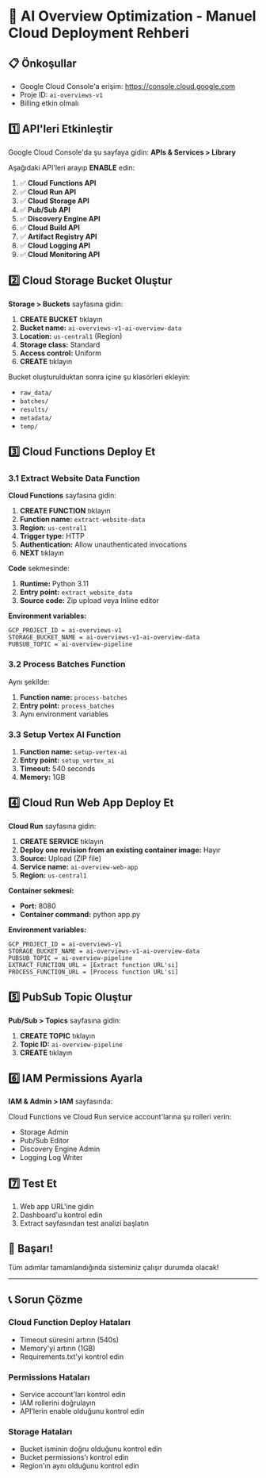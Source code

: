 # 🚀 AI Overview Optimization - Manuel Cloud Deployment Rehberi

## 📋 Önkoşullar
- Google Cloud Console'a erişim: https://console.cloud.google.com
- Proje ID: `ai-overviews-v1`
- Billing etkin olmalı

## 1️⃣ API'leri Etkinleştir

Google Cloud Console'da şu sayfaya gidin:
**APIs & Services > Library**

Aşağıdaki API'leri arayıp **ENABLE** edin:

1. ✅ **Cloud Functions API**
2. ✅ **Cloud Run API** 
3. ✅ **Cloud Storage API**
4. ✅ **Pub/Sub API**
5. ✅ **Discovery Engine API**
6. ✅ **Cloud Build API**
7. ✅ **Artifact Registry API**
8. ✅ **Cloud Logging API**
9. ✅ **Cloud Monitoring API**

## 2️⃣ Cloud Storage Bucket Oluştur

**Storage > Buckets** sayfasına gidin:

1. **CREATE BUCKET** tıklayın
2. **Bucket name:** `ai-overviews-v1-ai-overview-data`
3. **Location:** `us-central1` (Region)
4. **Storage class:** Standard
5. **Access control:** Uniform
6. **CREATE** tıklayın

Bucket oluşturulduktan sonra içine şu klasörleri ekleyin:
- `raw_data/`
- `batches/`
- `results/`
- `metadata/`
- `temp/`

## 3️⃣ Cloud Functions Deploy Et

### 3.1 Extract Website Data Function

**Cloud Functions** sayfasına gidin:

1. **CREATE FUNCTION** tıklayın
2. **Function name:** `extract-website-data`
3. **Region:** `us-central1`
4. **Trigger type:** HTTP
5. **Authentication:** Allow unauthenticated invocations
6. **NEXT** tıklayın

**Code** sekmesinde:
1. **Runtime:** Python 3.11
2. **Entry point:** `extract_website_data`
3. **Source code:** Zip upload veya Inline editor

**Environment variables:**
```
GCP_PROJECT_ID = ai-overviews-v1
STORAGE_BUCKET_NAME = ai-overviews-v1-ai-overview-data
PUBSUB_TOPIC = ai-overview-pipeline
```

### 3.2 Process Batches Function

Aynı şekilde:
1. **Function name:** `process-batches`
2. **Entry point:** `process_batches`
3. Aynı environment variables

### 3.3 Setup Vertex AI Function

1. **Function name:** `setup-vertex-ai`
2. **Entry point:** `setup_vertex_ai`
3. **Timeout:** 540 seconds
4. **Memory:** 1GB

## 4️⃣ Cloud Run Web App Deploy Et

**Cloud Run** sayfasına gidin:

1. **CREATE SERVICE** tıklayın
2. **Deploy one revision from an existing container image:** Hayır
3. **Source:** Upload (ZIP file)
4. **Service name:** `ai-overview-web-app`
5. **Region:** `us-central1`

**Container sekmesi:**
- **Port:** 8080
- **Container command:** python app.py

**Environment variables:**
```
GCP_PROJECT_ID = ai-overviews-v1
STORAGE_BUCKET_NAME = ai-overviews-v1-ai-overview-data
PUBSUB_TOPIC = ai-overview-pipeline
EXTRACT_FUNCTION_URL = [Extract function URL'si]
PROCESS_FUNCTION_URL = [Process function URL'si]
```

## 5️⃣ PubSub Topic Oluştur

**Pub/Sub > Topics** sayfasına gidin:

1. **CREATE TOPIC** tıklayın
2. **Topic ID:** `ai-overview-pipeline`
3. **CREATE** tıklayın

## 6️⃣ IAM Permissions Ayarla

**IAM & Admin > IAM** sayfasında:

Cloud Functions ve Cloud Run service account'larına şu rolleri verin:
- Storage Admin
- Pub/Sub Editor  
- Discovery Engine Admin
- Logging Log Writer

## 7️⃣ Test Et

1. Web app URL'ine gidin
2. Dashboard'u kontrol edin
3. Extract sayfasından test analizi başlatın

## 🎯 Başarı!

Tüm adımlar tamamlandığında sisteminiz çalışır durumda olacak!

---

## 📞 Sorun Çözme

### Cloud Function Deploy Hataları
- Timeout süresini artırın (540s)
- Memory'yi artırın (1GB)
- Requirements.txt'yi kontrol edin

### Permissions Hataları
- Service account'ları kontrol edin
- IAM rollerini doğrulayın
- API'lerin enable olduğunu kontrol edin

### Storage Hataları  
- Bucket isminin doğru olduğunu kontrol edin
- Bucket permissions'ı kontrol edin
- Region'ın aynı olduğunu kontrol edin 